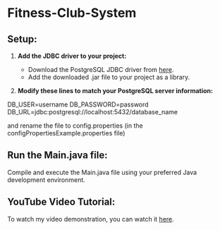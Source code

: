 # Fitness-Club-System

## Setup:

1. **Add the JDBC driver to your project:**
   
    - Download the PostgreSQL JDBC driver from [here](https://jdbc.postgresql.org/download/).
    - Add the downloaded .jar file to your project as a library.

2. **Modify these lines to match your PostgreSQL server information:**
   
DB_USER=username
DB_PASSWORD=password
DB_URL=jdbc:postgresql://localhost:5432/database_name

and rename the file to config.properties (in the configPropertiesExample.properties file)

## Run the Main.java file:

  Compile and execute the Main.java file using your preferred Java development environment.

## YouTube Video Tutorial:

To watch my video demonstration, you can watch it [here]([https://youtu.be/_0POj5r1UyY](https://youtu.be/jSOwwt1U59A)).
